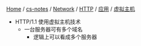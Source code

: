 [Home](https://mengxianbin.github.io) /
[cs-notes](https://mengxianbin.github.io/cs-notes/site) /
[Network](https://mengxianbin.github.io/cs-notes/site/Network) /
[HTTP](https://mengxianbin.github.io/cs-notes/site/Network/HTTP) /
[应用](https://mengxianbin.github.io/cs-notes/site/Network/HTTP/%E5%BA%94%E7%94%A8) /
[虚拟主机](https://mengxianbin.github.io/cs-notes/site/Network/HTTP/%E5%BA%94%E7%94%A8/%E8%99%9A%E6%8B%9F%E4%B8%BB%E6%9C%BA)

* HTTP/1.1 使用虚拟主机技术
    * 一台服务器可有多个域名
        * 逻辑上可以看成多个服务器

